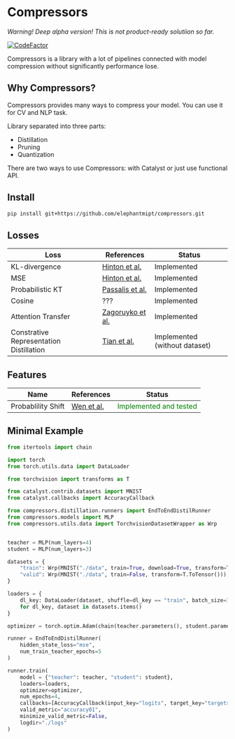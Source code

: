 # Compressors

_Warning! Deep alpha version! This is not product-ready solutiion so far._

[![CodeFactor](https://www.codefactor.io/repository/github/elephantmipt/compressors/badge)](https://www.codefactor.io/repository/github/elephantmipt/compressors)

Compressors is a library with a lot of pipelines connected with model compression without significantly performance lose.

## Why Compressors?

Compressors provides many ways to compress your model. You can use it for CV and NLP task.

Library separated into three parts:

- Distillation
- Pruning
- Quantization

There are two ways to use Compressors: with Catalyst or just use functional API.

## Install

```bash
pip install git+https://github.com/elephantmipt/compressors.git
```

## Losses

| Loss               | References        | Status      |
| ----------------   | ----------------- | ----------- |
| KL-divergence      | [Hinton et al.](https://arxiv.org/abs/1503.02531)     | Implemented |
| MSE                | [Hinton et al.](https://arxiv.org/abs/1503.02531)     | Implemented |
| Probabilistic KT   | [Passalis et al.](https://arxiv.org/abs/1803.10837)   | Implemented |
| Cosine             | ???                                                   | Implemented |
| Attention Transfer | [Zagoruyko et al.](https://arxiv.org/abs/1612.03928)  | Implemented |
| Constrative Representation Distillation | [Tian et al.](https://arxiv.org/pdf/1910.10699.pdf)| Implemented (without dataset) |


## Features

| Name               | References        | Status      |
| ----------------   | ----------------- | ----------- |
| Probablility Shift | [Wen et al.](https://arxiv.org/abs/1911.07471) | <span style="color:green">Implemented and tested </span> |

## Minimal Example

```python
from itertools import chain

import torch
from torch.utils.data import DataLoader

from torchvision import transforms as T

from catalyst.contrib.datasets import MNIST
from catalyst.callbacks import AccuracyCallback

from compressors.distillation.runners import EndToEndDistilRunner
from compressors.models import MLP
from compressors.utils.data import TorchvisionDatasetWrapper as Wrp


teacher = MLP(num_layers=4)
student = MLP(num_layers=3)

datasets = {
    "train": Wrp(MNIST("./data", train=True, download=True, transform=T.ToTensor())),
    "valid": Wrp(MNIST("./data", train=False, transform=T.ToTensor())),
}

loaders = {
    dl_key: DataLoader(dataset, shuffle=dl_key == "train", batch_size=32)
    for dl_key, dataset in datasets.items()
}

optimizer = torch.optim.Adam(chain(teacher.parameters(), student.parameters()))

runner = EndToEndDistilRunner(
    hidden_state_loss="mse",
    num_train_teacher_epochs=5
)

runner.train(
    model = {"teacher": teacher, "student": student},
    loaders=loaders,
    optimizer=optimizer,
    num_epochs=4,
    callbacks=[AccuracyCallback(input_key="logits", target_key="targets")],
    valid_metric="accuracy01",
    minimize_valid_metric=False,
    logdir="./logs"
)
```
